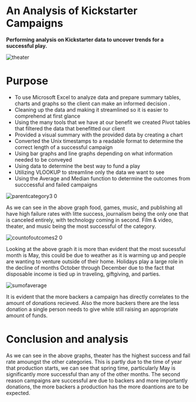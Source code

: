 # An Analysis of Kickstarter Campaigns
**Performing analysis on Kickstarter data to uncover trends for a successful play.**


![theater](https://user-images.githubusercontent.com/103701561/166604077-54e74885-71a2-49cf-b782-f8564964a710.png)

# Purpose
* To use Microsoft Excel to analyze data and prepare summary tables, charts and graphs so the client can make an informed decision .
* Cleaning up the data and making it streamlined so it is easier to comprehend at first glance
* Using the many tools that we have at our benefit we created Pivot tables that filtered the data that benefitted our client
* Provided a visual summary with the provided data by creating a chart
* Converted the Unix timestamps to a readable format to determine the correct length of a successful campaign
* Using bar graphs and line graphs depending on what information needed to be conveyed
* Using data to determine the best way to fund a play
* Utilizing VLOOKUP to streamline only the data we want to see
* Using the Average and Median function to determine the outcomes from succcessful and failed campaigns 

![parentcategory3 0](https://user-images.githubusercontent.com/103701561/166609256-d14d58d2-0717-4e85-bfc6-4052a40cb976.png)

As we can see in the above graph food, games, music, and publishing all have high failure rates with litte success, journalism being the only one that is canceled entirely, with technology coming in second. Film & video, theater, and music being the most successful of the category.


![countofoutcomes2 0](https://user-images.githubusercontent.com/103701561/166609272-5a7630da-3d51-466c-a6b2-a4e73afe52d7.png)

Looking at the above graph it is more than evident that the most sucessful month is May, this could be due to weather as it is warming up and people are wanting to venture outside of their home. Holidays play a large role in the decline 
of months October through December due to the fact that disposable income is tied up in traveling, giftgiving, and parties. 


![sumofaverage](https://user-images.githubusercontent.com/103701561/166608327-da578299-a4ce-4bc0-b8d7-a74e5c627e33.png)

It is evident that the more backers a campaign has directly correlates to the amount of donations recieved. Also the more backers there are the less donation a single person needs to give while still raising an appropriate amount of funds. 

# Conclusion and analysis
As we can see in the above graphs, theater has the highest success and fail rate amoungst the other categories. This is partly due to the time of year that production starts, we can see that spring time, particularly May is significantly more successful than any of the other months. The second reason campaigns are successful are due to backers and more importantly donations, the more backers a production has the more doantions are to be expected.
